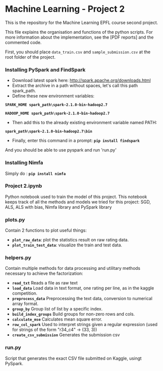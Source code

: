 # Machine Learning - Project 2

This is the repository for the Machine Learning EPFL course second project.

This file explains the organisation and functions of the python scripts. For more information about the implementation, see the [PDF reports] and the commented code.

First, you should place `data_train.csv` and `sample_submission.csv` at the root folder of the project.

### Installing PySpark and FindSpark

- Download latest spark here: http://spark.apache.org/downloads.html
- Extract the archive in a path without spaces, let's call this path spark_path.
- Define these new environment variables:

**`SPARK_HOME spark_path\spark-2.1.0-bin-hadoop2.7`**

**`HADOOP_HOME spark_path\spark-2.1.0-bin-hadoop2.7`**
- Then add this to the already existing environment variable named PATH:

**`spark_path\spark-2.1.0-bin-hadoop2.7\bin`**
- Finally, enter this command in a prompt:
**`pip install findspark`**

And you should be able to use pyspark and run 'run.py'

### Installing Nimfa

Simply do : **`pip install nimfa`**

### Project 2.ipynb

Python notebook used to train the model of this project.
This notebook keeps track of all the methods and models we tried for this project: 
SGD, ALS, ALS with bias, Nimfa library and PySpark library

### plots.py

Contain 2 functions to plot useful things:
- **`plot_raw_data`**: plot the statistics result on raw rating data.
- **`plot_train_test_data`**: visualize the train and test data.

### helpers.py
Contain multiple methods for data processing and utilitary methods necessary to achieve the factorization:
- **`read_txt`** Reads a file as raw text 
- **`load_data`** Load data in text format, one rating per line, as in the kaggle competition.
- **`preprocess_data`** Preprocessing the text data, conversion to numerical array format.
- **`group_by`** Group list of list by a specific index.
- **`build_index_groups`** Build groups for non-zero rows and cols.
- **`calculate_mse`** Calculates mean square error.
- **`row_col_spark`** Used to interpret strings given a regular expression (used for strings of the form "r34_c4" -> (33, 3))
- **`create_csv_submission`** Generates the submission csv

### run.py
Script that generates the exact CSV file submitted on Kaggle, usingt PySpark.
